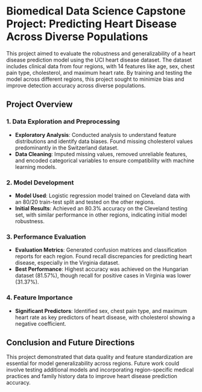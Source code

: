 # Biomedical Data Science Capstone Project: Predicting Heart Disease Across Diverse Populations

This project aimed to evaluate the robustness and generalizability of a heart disease prediction model using the UCI heart disease dataset. The dataset includes clinical data from four regions, with 14 features like age, sex, chest pain type, cholesterol, and maximum heart rate. By training and testing the model across different regions, this project sought to minimize bias and improve detection accuracy across diverse populations.

## Project Overview

### 1. Data Exploration and Preprocessing
- **Exploratory Analysis**: Conducted analysis to understand feature distributions and identify data biases. Found missing cholesterol values predominantly in the Switzerland dataset.
- **Data Cleaning**: Imputed missing values, removed unreliable features, and encoded categorical variables to ensure compatibility with machine learning models.

### 2. Model Development
- **Model Used**: Logistic regression model trained on Cleveland data with an 80/20 train-test split and tested on the other regions.
- **Initial Results**: Achieved an 80.3% accuracy on the Cleveland testing set, with similar performance in other regions, indicating initial model robustness.

### 3. Performance Evaluation
- **Evaluation Metrics**: Generated confusion matrices and classification reports for each region. Found recall discrepancies for predicting heart disease, especially in the Virginia dataset.
- **Best Performance**: Highest accuracy was achieved on the Hungarian dataset (81.57%), though recall for positive cases in Virginia was lower (31.37%).

### 4. Feature Importance
- **Significant Predictors**: Identified sex, chest pain type, and maximum heart rate as key predictors of heart disease, with cholesterol showing a negative coefficient.

## Conclusion and Future Directions
This project demonstrated that data quality and feature standardization are essential for model generalizability across regions. Future work could involve testing additional models and incorporating region-specific medical practices and family history data to improve heart disease prediction accuracy.

